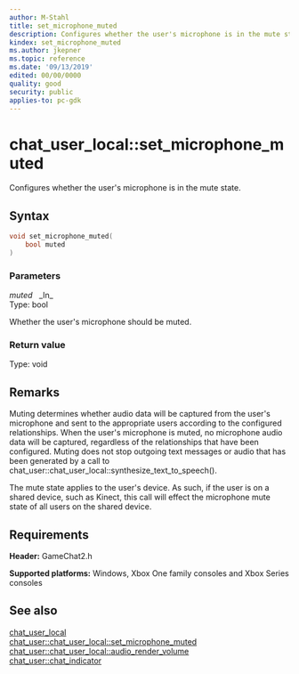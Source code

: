 ```yaml
---
author: M-Stahl
title: set_microphone_muted
description: Configures whether the user's microphone is in the mute state.
kindex: set_microphone_muted
ms.author: jkepner
ms.topic: reference
ms.date: '09/13/2019'
edited: 00/00/0000
quality: good
security: public
applies-to: pc-gdk
---
```


# chat_user_local::set_microphone_muted  

Configures whether the user's microphone is in the mute state.  

## Syntax  
  
```cpp
void set_microphone_muted(  
    bool muted  
)  
```  
  
### Parameters  
  
*muted* &nbsp;&nbsp;\_In\_  
Type: bool  
  
Whether the user's microphone should be muted.  
  
  
### Return value  
Type: void
   
  
## Remarks  
  
Muting determines whether audio data will be captured from the user's microphone and sent to the appropriate users according to the configured relationships. When the user's microphone is muted, no microphone audio data will be captured, regardless of the relationships that have been configured. Muting does not stop outgoing text messages or audio that has been generated by a call to chat_user::chat_user_local::synthesize_text_to_speech().

The mute state applies to the user's device. As such, if the user is on a shared device, such as Kinect, this call will effect the microphone mute state of all users on the shared device.
  
## Requirements  
  
**Header:** GameChat2.h
  
**Supported platforms:** Windows, Xbox One family consoles and Xbox Series consoles  
  
## See also  
[chat_user_local](../chat_user_local.md)  
[chat_user\::chat_user_local\::set_microphone_muted](chat_user_local_set_microphone_muted.md)  
[chat_user\::chat_user_local\::audio_render_volume](chat_user_local_audio_render_volume.md)  
[chat_user::chat_indicator](../../methods/chat_user_chat_indicator.md)
  
  